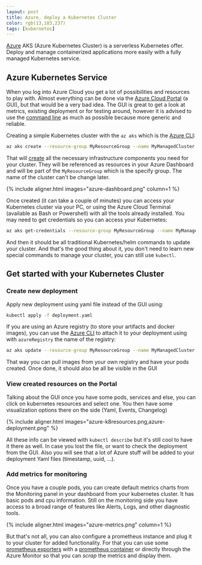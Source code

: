 ```yaml
---
layout: post
title: Azure, deploy a Kubernetes Cluster
color: rgb(13,183,237)
tags: [kubernetes]
---
```



[Azure](https://azure.microsoft.com/en-us/services/kubernetes-service/#overview) AKS (Azure Kubernetes Cluster) is a serverless Kubernetes offer.
Deploy and manage containerized applications more easily with a fully managed Kubernetes service. 

## Azure Kubernetes Service

When you log into Azure Cloud you get a lot of possibilities and resources to play with.
Almost everything can be done via the [Azure Cloud Portal](https://portal.azure.com) (a GUI), but that would be a very bad idea.
The GUI is great to get a look at metrics, existing deployment or for testing around, 
however it is advised to use the [command line](https://docs.microsoft.com/en-us/azure/aks/azure-ad-integration-cli) as much as possible because more generic and reliable.

Creating a simple Kubernetes cluster with the `az aks` which is the [Azure CLI](https://docs.microsoft.com/en-us/cli/azure/aks?view=azure-cli-latest#az_aks_create):

```bash
az aks create --resource-group MyResourceGroup --name MyManagedCluster --node-count 2
```

That will [create](https://docs.microsoft.com/en-us/azure/aks/kubernetes-walkthrough) all the necessary infrastructure components you need for your cluster.
They will be referenced as resources in your Azure Dashboard and will be part of the `MyResourceGroup` which is the specify group.
The name of the cluster can't be change later.

{% include aligner.html images="azure-dashboard.png" column=1 %}

Once created (it can take a couple of minutes) you can access your Kubernetes cluster via your PC,
or using the Azure Cloud Terminal (available as Bash or Powershell) with all the tools already installed.
You may need to get credentials so you can access your Kubernetes:

```bash
az aks get-credentials --resource-group MyResourceGroup --name MyManagedCluster
```

And then it should be all traditional Kubernetes/helm commands to update your cluster.
And that's the good thing about it, you don't need to learn new special commands to manage your cluster,
you can still use `kubectl`.

## Get started with your Kubernetes Cluster

### Create new deployment

Apply new deployment using yaml file instead of the GUI using:

```bash
kubectl apply -f deployment.yaml
```

If you are using an Azure registry (to store your artifacts and docker images), you can use the [Azure CLI](https://docs.microsoft.com/en-us/cli/azure/ad?view=azure-cli-latest) 
to attach it to your deployment using with `azureRegistry` the name of the registry:

```bash
az aks update --resource-group MyResourceGroup --name MyManagedCluster --attach-acr registryAzure
```

That way you can pull images from your own registry and have your pods created.
Once done, it should also be all be visible in the GUI

### View created resources on the Portal 

Talking about the GUI once you have some pods, services and else, you can click on kubernetes resources and select one.
You then have some visualization options there on the side (Yaml, Events, Changelog)

{% include aligner.html images="azure-k8resources.png,azure-deployment.png"  %}

All these info can be viewed with `kubectl describe` but it's still cool to have it there as well.
In case you lost the file, or want to check the deployment from the GUI.
Also you will see that a lot of Azure stuff will be added to your deployment Yaml files (timestamp, uuid, ...).


### Add metrics for monitoring

Once you have a couple pods, you can create default metrics charts from the Monitoring panel in your dashboard from your kubernetes cluster.
It has basic pods and cpu information.
Still on the monitoring side you have access to a broad range of features like Alerts, Logs, and other diagnostic tools.

{% include aligner.html images="azure-metrics.png" column=1 %}

But that's not all, you can also configure a prometheus instance and plug it to your cluster for added functionality.
For that you can use some [prometheus exporters](https://prometheus.io/docs/instrumenting/exporters/) with a [prometheus container](https://docs.microsoft.com/en-us/azure/azure-monitor/insights/container-insights-prometheus-integration)
or directly through the Azure Monitor so that you can _scrap_ the metrics and display them.
